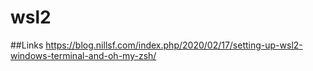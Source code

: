 # wsl2

##Links
https://blog.nillsf.com/index.php/2020/02/17/setting-up-wsl2-windows-terminal-and-oh-my-zsh/
